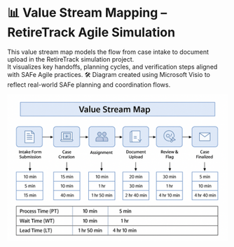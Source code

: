 # 📊 Value Stream Mapping – RetireTrack Agile Simulation

This value stream map models the flow from case intake to document upload in the RetireTrack simulation project.  
It visualizes key handoffs, planning cycles, and verification steps aligned with SAFe Agile practices.
🛠️ Diagram created using Microsoft Visio to reflect real-world SAFe planning and coordination flows.

![Value Stream Map](../assets/diagrams/value_stream_map_retiretrack.png)


